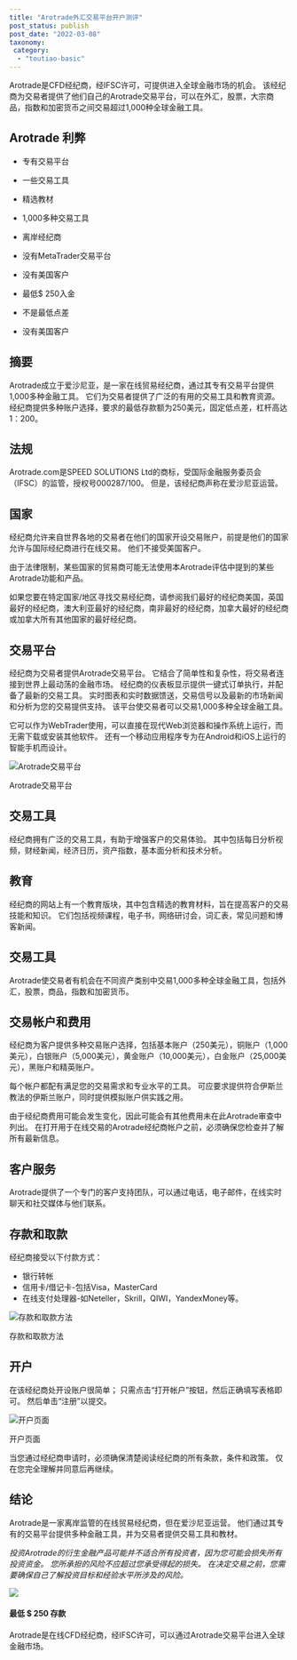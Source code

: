 ```yaml
---
title: "Arotrade外汇交易平台开户测评"
post_status: publish
post_date: "2022-03-08"
taxonomy:
 category: 
  - "toutiao-basic"
---
```


Arotrade是CFD经纪商，经IFSC许可，可提供进入全球金融市场的机会。 该经纪商为交易者提供了他们自己的Arotrade交易平台，可以在外汇，股票，大宗商品，指数和加密货币之间交易超过1,000种全球金融工具。

## Arotrade 利弊

- 专有交易平台

- 一些交易工具

- 精选教材

- 1,000多种交易工具

- 离岸经纪商

- 没有MetaTrader交易平台

- 没有美国客户

- 最低$ 250入金

- 不是最低点差

- 没有美国客户


## 摘要

Arotrade成立于爱沙尼亚，是一家在线贸易经纪商，通过其专有交易平台提供1,000多种金融工具。 它们为交易者提供了广泛的有用的交易工具和教育资源。 经纪商提供多种账户选择，要求的最低存款额为250美元，固定低点差，杠杆高达1：200。

## 法规

Arotrade.com是SPEED SOLUTIONS Ltd的商标，受国际金融服务委员会（IFSC）的监管，授权号000287/100。 但是，该经纪商声称在爱沙尼亚运营。

## 国家

经纪商允许来自世界各地的交易者在他们的国家开设交易账户，前提是他们的国家允许与国际经纪商进行在线交易。 他们不接受美国客户。

由于法律限制，某些国家的贸易商可能无法使用本Arotrade评估中提到的某些Arotrade功能和产品。

如果您要在特定国家/地区寻找交易经纪商，请参阅我们最好的经纪商美国，英国最好的经纪商，澳大利亚最好的经纪商，南非最好的经纪商，加拿大最好的经纪商或加拿大所有其他国家的最好经纪商。

## 交易平台

经纪商为交易者提供Arotrade交易平台。 它结合了简单性和复杂性，将交易者连接到世界上最动荡的金融市场。 经纪商的仪表板显示提供一键式订单执行，并配备了最新的交易工具。 实时图表和实时数据馈送，交易信号以及最新的市场新闻和分析为您的交易提供支持。 该平台使交易者可以交易1,000多种全球金融工具。

它可以作为WebTrader使用，可以直接在现代Web浏览器和操作系统上运行，而无需下载或安装其他软件。 还有一个移动应用程序专为在Android和iOS上运行的智能手机而设计。

![Arotrade交易平台](https://cdn.fendou.la/funstoutiao/2020/11/Arotrade-Review-Arotrade-Trading-Platform--1024x487.jpg "Arotrade交易平台")

Arotrade交易平台

## 交易工具

经纪商拥有广泛的交易工具，有助于增强客户的交易体验。 其中包括每日分析视频，财经新闻，经济日历，资产指数，基本面分析和技术分析。

## 教育

经纪商的网站上有一个教育版块，其中包含精选的教育材料，旨在提高客户的交易技能和知识。 它们包括视频课程，电子书，网络研讨会，词汇表，常见问题和博客新闻。

## 交易工具

Arotrade使交易者有机会在不同资产类别中交易1,000多种全球金融工具，包括外汇，股票，商品，指数和加密货币。

## 交易帐户和费用

经纪商为客户提供多种交易账户选择，包括基本账户（250美元），铜账户（1,000美元），白银账户（5,000美元），黄金账户（10,000美元），白金账户（25,000美元），黑账户和精英账户。

每个帐户都配有满足您的交易需求和专业水平的工具。 可应要求提供符合伊斯兰教法的伊斯兰账户，同时提供模拟账户供实践之用。

由于经纪商费用可能会发生变化，因此可能会有其他费用未在此Arotrade审查中列出。 在打开用于在线交易的Arotrade经纪商帐户之前，必须确保您检查并了解所有最新信息。

## 客户服务

Arotrade提供了一个专门的客户支持团队，可以通过电话，电子邮件，在线实时聊天和社交媒体与他们联系。

## 存款和取款

经纪商接受以下付款方式：

- 银行转帐
- 信用卡/借记卡-包括Visa，MasterCard
- 在线支付处理器-如Neteller，Skrill，QIWI，YandexMoney等。

![存款和取款方法](https://cdn.fendou.la/funstoutiao/2020/11/Arotrade-Review-Deposit-And-Withdrawal-Methods--1024x193.jpg "存款和取款方法")

存款和取款方法

## 开户

在该经纪商处开设账户很简单； 只需点击“打开帐户”按钮，然后正确填写表格即可。 然后单击“注册”以提交。

![开户页面](https://cdn.fendou.la/funstoutiao/2020/11/Arotrade-Review-Account-Opening-Page-361x1024.jpg "开户页面")

开户页面

当您通过经纪商申请时，必须确保清楚阅读经纪商的所有条款，条件和政策。 仅在您完全理解并同意后再继续。

## 结论

Arotrade是一家离岸监管的在线贸易经纪商，但在爱沙尼亚运营。 他们通过其专有的交易平台提供多种金融工具，并为交易者提供交易工具和教材。

_投资Arotrade的衍生金融产品可能并不适合所有投资者，因为您可能会损失所有投资资金。 您所承担的风险不应超过您承受得起的损失。 在决定交易之前，您需要确保自己了解投资目标和经验水平所涉及的风险。_

![](https://cdn.fendou.la/funstoutiao/2020/11/Arotrade-Logo.png)

#### 最低 **$ 250** 存款

Arotrade是在线CFD经纪商，经IFSC许可，可以通过Arotrade交易平台进入全球金融市场。
